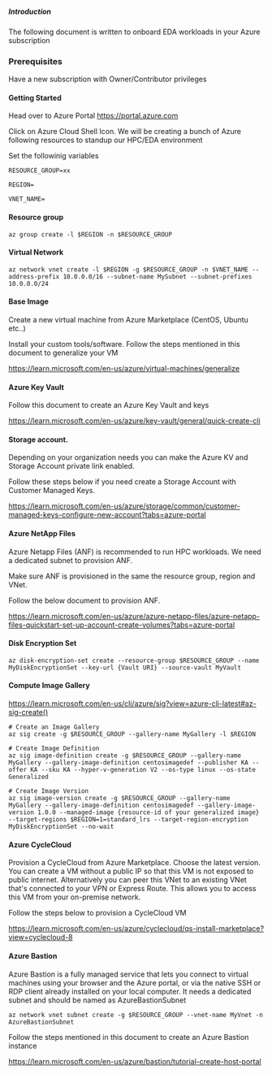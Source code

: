 ##### Introduction
The following document is written to onboard EDA workloads in your Azure subscription

### Prerequisites
Have a new subscription with Owner/Contributor privileges



#### Getting Started
Head over to Azure Portal https://portal.azure.com

Click on Azure Cloud Shell Icon. 
We will be creating a bunch of Azure following resources to standup our HPC/EDA environment

Set the followinig variables

    RESOURCE_GROUP=xx

    REGION=

    VNET_NAME=


#### Resource group
    az group create -l $REGION -n $RESOURCE_GROUP

#### Virtual Network
    az network vnet create -l $REGION -g $RESOURCE_GROUP -n $VNET_NAME --address-prefix 10.0.0.0/16 --subnet-name MySubnet --subnet-prefixes 10.0.0.0/24

#### Base Image
Create a new virtual machine from Azure Marketplace (CentOS, Ubuntu etc..) 

Install your custom tools/software. Follow the steps mentioned in this document to generalize your VM

https://learn.microsoft.com/en-us/azure/virtual-machines/generalize

#### Azure Key Vault
Follow this document to create an Azure Key Vault and keys

https://learn.microsoft.com/en-us/azure/key-vault/general/quick-create-cli

#### Storage account. 

Depending on your organization needs you can make the Azure KV and Storage Account private link enabled.

Follow these steps below if you need create a Storage Account with Customer Managed Keys.

https://learn.microsoft.com/en-us/azure/storage/common/customer-managed-keys-configure-new-account?tabs=azure-portal

#### Azure NetApp Files
Azure Netapp Files (ANF) is recommended to run HPC workloads. We need a dedicated subnet to provision ANF. 

Make sure ANF is provisioned in the same the resource group, region and VNet.

Follow the below document to provision ANF. 

https://learn.microsoft.com/en-us/azure/azure-netapp-files/azure-netapp-files-quickstart-set-up-account-create-volumes?tabs=azure-portal

#### Disk Encryption Set
    az disk-encryption-set create --resource-group $RESOURCE_GROUP --name MyDiskEncryptionSet --key-url {Vault URI} --source-vault MyVault

#### Compute Image Gallery
https://learn.microsoft.com/en-us/cli/azure/sig?view=azure-cli-latest#az-sig-create()

    # Create an Image Gallery
    az sig create -g $RESOURCE_GROUP --gallery-name MyGallery -l $REGION

    # Create Image Definition
    az sig image-definition create -g $RESOURCE_GROUP --gallery-name MyGallery --gallery-image-definition centosimagedef --publisher KA --offer KA --sku KA --hyper-v-generation V2 --os-type linux --os-state Generalized

    # Create Image Version
    az sig image-version create -g $RESOURCE_GROUP --gallery-name MyGallery --gallery-image-definition centosimagedef --gallery-image-version 1.0.0 --managed-image {resource-id of your generalized image} --target-regions $REGION=1=standard_lrs --target-region-encryption MyDiskEncryptionSet --no-wait

#### Azure CycleCloud
Provision a CycleCloud from Azure Marketplace. Choose the latest version.
You can create a VM without a public IP so that this VM is not exposed to public internet. Alternatively you can peer this VNet to an existing VNet that's connected to your VPN or Express Route. This allows you to access this VM from your on-premise network.

Follow the steps below to provision a CycleCloud VM

https://learn.microsoft.com/en-us/azure/cyclecloud/qs-install-marketplace?view=cyclecloud-8

#### Azure Bastion
Azure Bastion is a fully managed service that lets you connect to  virtual machines using your browser and the Azure portal, or via the native SSH or RDP client already installed on your local computer. It needs a dedicated subnet and should be named as AzureBastionSubnet

    az network vnet subnet create -g $RESOURCE_GROUP --vnet-name MyVnet -n AzureBastionSubnet

Follow the steps mentioned in this document to create an Azure Bastion instance
    
https://learn.microsoft.com/en-us/azure/bastion/tutorial-create-host-portal





